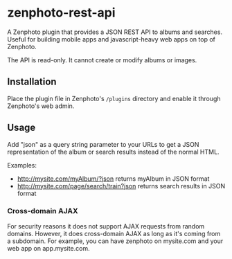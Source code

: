 zenphoto-rest-api
=================================

A Zenphoto plugin that provides a JSON REST API to albums and searches. Useful for building mobile apps and javascript-heavy web apps on top of Zenphoto.

The API is read-only.  It cannot create or modify albums or images.

## Installation
Place the plugin file in Zenphoto's `/plugins` directory and enable it through Zenphoto's web admin.

## Usage
Add "json" as a query string parameter to your URLs to get a JSON representation of the album or search results instead of the normal HTML.

Examples:
* http://mysite.com/myAlbum/?json returns myAlbum in JSON format
* http://mysite.com/page/search/train?json returns search results in JSON format

### Cross-domain AJAX
For security reasons it does not support AJAX requests from random domains. However, it does cross-domain AJAX as long as it's coming from a subdomain.   For example, you can have zenphoto on mysite.com and your web app on app.mysite.com.
